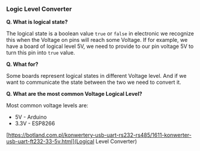 ### Logic Level Converter

**Q. What is logical state?**

The logical state is a boolean value `true` or `false` in electronic we recognize this when the Voltage on pins will reach some Voltage. If for example, we have a board of logical level 5V, we need to provide to our pin voltage 5V to turn this pin into `true` value.

**Q. What for?**

Some boards represent logical states in different Voltage level. And if we want to communicate the state between the two we need to convert it.

**Q. What are the most common Voltage Logical Level?**

Most common voltage levels are:
- 5V - Arduino
- 3.3V - ESP8266

[https://botland.com.pl/konwertery-usb-uart-rs232-rs485/1611-konwerter-usb-uart-ft232-33-5v.html](Logical Level Converter)
